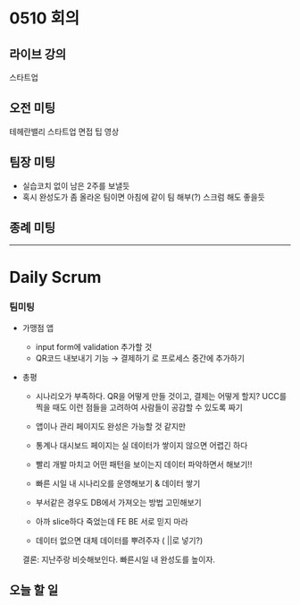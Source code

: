 # 0510 회의

## 라이브 강의

스타트업

## 오전 미팅

테헤란밸리 스타트업 면접 팁 영상

## 팀장 미팅

- 실습코치 없이 남은 2주를 보낼듯
- 혹시 완성도가 좀 올라온 팀이면 아침에 같이 팀 해부(?) 스크럼 해도 좋을듯

## 종례 미팅

---

# Daily Scrum

### 팀미팅

- 가맹점 앱
  - input form에 validation 추가할 것
  - QR코드 내보내기 기능 → 결제하기 로 프로세스 중간에 추가하기
- 총평

  - 시나리오가 부족하다. QR을 어떻게 만들 것이고, 결제는 어떻게 할지? UCC를 찍을 때도 이런 점들을 고려하여 사람들이 공감할 수 있도록 짜기
  - 앱이나 관리 페이지도 완성은 가능할 것 같지만
  - 통계나 대시보드 페이지는 실 데이터가 쌓이지 않으면 어렵긴 하다
  - 빨리 개발 마치고 어떤 패턴을 보이는지 데이터 파악하면서 해보기!!
  - 빠른 시일 내 시나리오를 운영해보기 & 데이터 쌓기
  - 부서같은 경우도 DB에서 가져오는 방법 고민해보기
  - 아까 slice하다 죽었는데 FE BE 서로 믿지 마라

  - 데이터 없으면 대체 데이터를 뿌려주자 ( ||로 넣기?)

  결론: 지난주랑 비슷해보인다. 빠른시일 내 완성도를 높이자.

## 오늘 할 일

